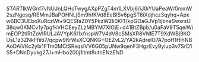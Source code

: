 $START$IkWGnf7vNUJnLQHoTwygAXpPZgT4m1LXVbj6/iJ0iYUaPeaW/0mmW2szNgesq/REMmJBaPOHNLjSm9hfKVd8EeBlSv6pgST6iXdjhcz3qyhq+Apxw6BC3UEboXuRczWt+9QESfaZ0Y5PkzW2li0KIT/kpGOaGJVp1ijbneSwxrsU38qw0KMCv1y7pgfkVHCEeyZLzMBYM7XIOjE+d41BtZBpb/u0aFaV9T5qeiWimEOP2tiRtZoVIRULJAVYpK6I1xfnspW7V4dV8cSMsXR8VNIE7T9XdWBj9KOUsL1z3ZNkFfiiti7/qcpw9KrWsXCQNKG+OEZvL2/YA2kAdrelO7A7poH1HlhNBAoDAiVKc2yIx1FTm0MCtSRxqsiVV6G05pUNw9qenF3HgzEvy9yiup3v7SrD1S5+DNcDyukg27J+mHbo200j1itmt8utoENz$END$